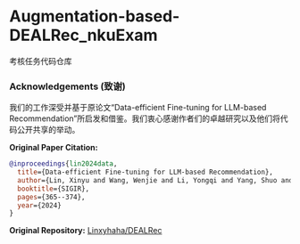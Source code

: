 # Augmentation-based-DEALRec_nkuExam
考核任务代码仓库

### Acknowledgements (致谢)

我们的工作深受并基于原论文“Data-efficient Fine-tuning for LLM-based Recommendation”所启发和借鉴。我们衷心感谢作者们的卓越研究以及他们将代码公开共享的举动。

**Original Paper Citation:**
```bibtex
@inproceedings{lin2024data,
  title={Data-efficient Fine-tuning for LLM-based Recommendation},
  author={Lin, Xinyu and Wang, Wenjie and Li, Yongqi and Yang, Shuo and Feng, Fuli and Wei, Yinwei and Chua, Tat-Seng},
  booktitle={SIGIR},
  pages={365--374},
  year={2024}
}
```
**Original Repository:** [Linxyhaha/DEALRec](https://github.com/Linxyhaha/DEALRec)
